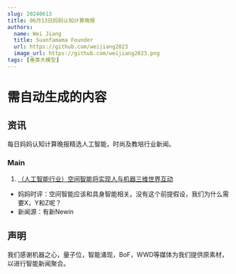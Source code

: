 ```yaml
---
slug: 20240613
title: 06月13日妈妈认知计算晚报
authors:
  name: Wei Jiang
  title: Suanfamama Founder
  url: https://github.com/weijiang2023
  image_url: https://github.com/weijiang2023.png
tags: [垂类大模型]
---
```


# 需自动生成的内容
## 资讯
每日妈妈认知计算晚报精选人工智能，时尚及教培行业新闻。

### Main

1. [（人工智能行业）空间智能将实现人与机器三维世界互动](https://mp.weixin.qq.com/s/zs31ld6bZUzuqmz28KZLPQ)
* 妈妈时评：空间智能应该和具身智能相关。没有这个前提假设，我们为什么需要X，Y和Z呢？
* 新闻源：有新Newin

## 声明

我们感谢机器之心，量子位，智能涌现，BoF，WWD等媒体为我们提供原素材，以进行智能新闻聚合。